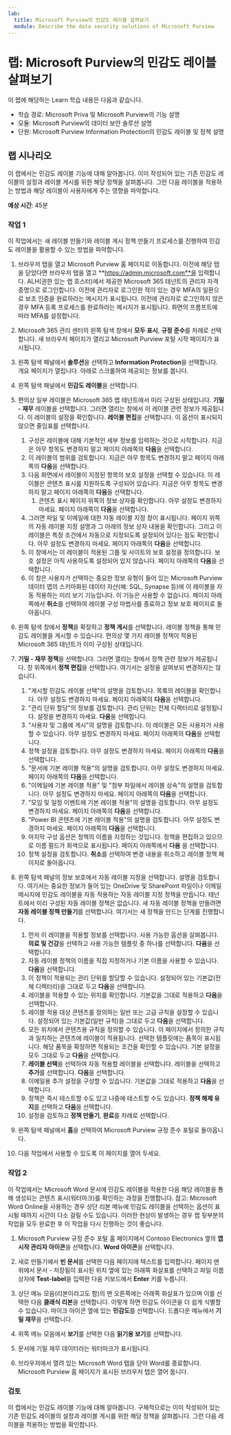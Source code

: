 ```yaml
---
lab:
  title: Microsoft Purview의 민감도 레이블 살펴보기
  module: Describe the data security solutions of Microsoft Purview
---
```


# 랩: Microsoft Purview의 민감도 레이블 살펴보기

이 랩에 해당하는 Learn 학습 내용은 다음과 같습니다.

- 학습 경로: Microsoft Priva 및 Microsoft Purview의 기능 설명
- 모듈: Microsoft Purview의 데이터 보안 솔루션 설명
- 단원: Microsoft Purview Information Protection의 민감도 레이블 및 정책 설명

## 랩 시나리오

이 랩에서는 민감도 레이블 기능에 대해 알아봅니다.  이미 작성되어 있는 기존 민감도 레이블의 설정과 레이블 게시를 위한 해당 정책을 살펴봅니다.   그런 다음 레이블을 적용하는 방법과 해당 레이블이 사용자에게 주는 영향을 파악합니다.

**예상 시간**: 45분

### 작업 1

이 작업에서는 새 레이블 만들기와 레이블 게시 정책 만들기 프로세스를 진행하여 민감도 레이블을 활용할 수 있는 방법을 파악합니다.

1. 브라우저 탭을 열고 Microsoft Purview 홈 페이지로 이동합니다.  이전에 해당 탭을 닫았다면 브라우저 탭을 열고 **https://admin.microsoft.com**을 입력합니다. ALH(권한 있는 랩 호스터)에서 제공한 Microsoft 365 테넌트의 관리자 자격 증명으로 로그인합니다. 이전에 관리자로 로그인한 적이 있는 경우 MFA의 일환으로 보조 인증을 완료하라는 메시지가 표시됩니다. 이전에 관리자로 로그인하지 않은 경우 MFA 등록 프로세스를 완료하라는 메시지가 표시됩니다. 화면의 프롬프트에 따라 MFA를 설정합니다.

1. Microsoft 365 관리 센터의 왼쪽 탐색 창에서 **모두 표시**, **규정 준수**를 차례로 선택합니다.  새 브라우저 페이지가 열리고 Microsoft Purview 포털 시작 페이지가 표시됩니다.

1. 왼쪽 탐색 패널에서 **솔루션**을 선택하고 **Information Protection**을 선택합니다.  개요 페이지가 열립니다. 아래로 스크롤하여 제공되는 정보를 봅니다.

1. 왼쪽 탐색 패널에서 **민감도 레이블**을 선택합니다.

1. 편의상 일부 레이블은 Microsoft 365 랩 테넌트에서 미리 구성된 상태입니다. **기밀 - 재무** 레이블을 선택합니다.  그러면 열리는 창에서 이 레이블 관련 정보가 제공됩니다.  이 레이블의 설정을 확인합니다.  **레이블 편집**을 선택합니다. 이 옵션이 표시되지 않으면 줄임표를 선택합니다.
    1. 구성은 레이블에 대해 기본적인 세부 정보를 입력하는 것으로 시작합니다.  지금은 아무 항목도 변경하지 말고  페이지 아래쪽의 **다음**을 선택합니다.
    1. 이 레이블의 범위를 검토합니다. 지금은 아무 항목도 변경하지 말고  페이지 아래쪽의 **다음**을 선택합니다.
    1. 다음 화면에서 레이블이 지정된 항목의 보호 설정을 선택할 수 있습니다. 이 레이블은 콘텐츠 표시를 지원하도록 구성되어 있습니다. 지금은 아무 항목도 변경하지 말고  페이지 아래쪽의 **다음**을 선택합니다.
        1. 콘텐츠 표시 페이지 위쪽의 정보 상자를 확인합니다.  아무 설정도 변경하지 마세요.  페이지 아래쪽의 **다음**을 선택합니다.
    1. 그러면 파일 및 이메일에 대한 자동 레이블 지정 창이 표시됩니다.  페이지 위쪽의 자동 레이블 지정 설명과 그 아래의 정보 상자 내용을 확인합니다.  그리고 이 레이블은 특정 조건에서 자동으로 지정되도록 설정되어 있다는 점도 확인합니다. 아무 설정도 변경하지 마세요.  페이지 아래쪽의 **다음**을 선택합니다.
    1. 이 창에서는 이 레이블이 적용된 그룹 및 사이트의 보호 설정을 정의합니다. 보호 설정은 아직 사용하도록 설정되어 있지 않습니다. 페이지 아래쪽의 **다음**을 선택합니다.
    1. 이 창은 사용자가 선택하는 중요한 정보 유형이 들어 있는 Microsoft Purview 데이터 맵의 스키마화된 데이터 자산(예: SQL, Synapse 등)에 이 레이블을 자동 적용하는 미리 보기 기능입니다.  이 기능은 사용할 수 없습니다. 페이지 아래쪽에서 **취소**를 선택하여 레이블 구성 마법사를 종료하고 정보 보호 페이지로 돌아옵니다.

1. 왼쪽 탐색 창에서 **정책**을 확장하고 **정책 게시**를 선택합니다.  레이블 정책을 통해 민감도 레이블을 게시할 수 있습니다.  편의상 몇 가지 레이블 정책이 적용된 Microsoft 365 테넌트가 이미 구성된 상태입니다.

1. **기밀 - 재무 정책**을 선택합니다.  그러면 열리는 창에서 정책 관련 정보가 제공됩니다. 창 위쪽에서 **정책 편집**을 선택합니다.  여기서는 설정을 살펴보되 변경하지는 않습니다.
    1. "게시할 민감도 레이블 선택"의 설명을 검토합니다.  목록의 레이블을 확인합니다.  아무 설정도 변경하지 마세요.  페이지 아래쪽의 **다음**을 선택합니다.
    1. "관리 단위 할당"의 정보를 검토합니다. 관리 단위는 전체 디렉터리로 설정됩니다. 설정을 변경하지 마세요. **다음**을 선택합니다.  
    1. "사용자 및 그룹에 게시"의 설명을 검토합니다.  이 레이블은 모든 사용자가 사용할 수 있습니다.  아무 설정도 변경하지 마세요.  페이지 아래쪽의 **다음**을 선택합니다.
    1. 정책 설정을 검토합니다. 아무 설정도 변경하지 마세요.  페이지 아래쪽의 **다음**을 선택합니다.
    1. "문서에 기본 레이블 적용"의 설명을 검토합니다. 아무 설정도 변경하지 마세요.  페이지 아래쪽의 **다음**을 선택합니다.
    1. "이메일에 기본 레이블 적용" 및 "첨부 파일에서 레이블 상속"의 설명을 검토합니다. 아무 설정도 변경하지 마세요.  페이지 아래쪽의 **다음**을 선택합니다.
    1. "모임 및 일정 이벤트에 기본 레이블 적용"의 설명을 검토합니다. 아무 설정도 변경하지 마세요.  페이지 아래쪽의 **다음**을 선택합니다.
    1. "Power BI 콘텐츠에 기본 레이블 적용"의 설명을 검토합니다. 아무 설정도 변경하지 마세요.  페이지 아래쪽의 **다음**을 선택합니다.
    1. 마지막 구성 옵션은 정책의 이름을 지정하는 것입니다.  정책을 편집하고 있으므로 이름 필드가 회색으로 표시됩니다. 페이지 아래쪽에서 **다음** 을 선택합니다.
    1. 정책 설정을 검토합니다. **취소**를 선택하여 변경 내용을 취소하고 레이블 정책 페이지로 돌아옵니다.

1. 왼쪽 탐색 패널의 정보 보호에서 자동 레이블 지정을 선택합니다. 설명을 검토합니다. 여기서는 중요한 정보가 들어 있는 OneDrive 및 SharePoint 파일이나 이메일 메시지에 민감도 레이블을 자동 적용하는 자동 레이블 지정 정책을 만듭니다. 테넌트에서 미리 구성된 자동 레이블 정책은 없습니다. 새 자동 레이블 정책을 만들려면 **자동 레이블 정책 만들기**를 선택합니다.  여기서는 새 정책을 만드는 단계를 진행합니다.
    1. 먼저 이 레이블을 적용할 정보를 선택합니다.  사용 가능한 옵션을 살펴봅니다.  **의료 및 건강**을 선택하고 사용 가능한 템플릿 중 하나를 선택합니다.  **다음**을 선택합니다.
    1. 자동 레이블 정책의 이름을 직접 지정하거나 기본 이름을 사용할 수 있습니다.  **다음**을 선택합니다.
    1. 이 정책이 적용되는 관리 단위를 할당할 수 있습니다.  설정되어 있는 기본값(전체 디렉터리)을 그대로 두고 **다음**을 선택합니다.
    1. 레이블을 적용할 수 있는 위치를 확인합니다.  기본값을 그대로 적용하고 **다음**을 선택합니다.
    1. 레이블 적용 대상 콘텐츠를 정의하는 일반 또는 고급 규칙을 설정할 수 있습니다.  설정되어 있는 기본값(일반 규칙)을 그대로 두고 **다음**을 선택합니다.
    1. 모든 위치에서 콘텐츠용 규칙을 정의할 수 있습니다.  이 페이지에서 정의한 규칙과 일치하는 콘텐츠에 레이블이 적용됩니다.  선택한 템플릿에는 품목이 표시됩니다. 해당 품목을 확장하면 적용되는 조건을 확인할 수 있습니다.  기본 설정을 모두 그대로 두고 **다음**을 선택합니다.
    1. **레이블 선택**을 선택하여 자동 적용할 레이블을 선택합니다.  레이블을 선택하고 **추가**를 선택합니다. **다음**을 선택합니다.
    1. 이메일용 추가 설정을 구성할 수 있습니다. 기본값을 그대로 적용하고 **다음**을 선택합니다.
    1. 정책은 즉시 테스트할 수도 있고 나중에 테스트할 수도 있습니다.  **정책 해제 유지**를 선택하고 **다음**을 선택합니다.
    1. 설정을 검토하고 **정책 만들기**, **완료**를 차례로 선택합니다.

1. 왼쪽 탐색 패널에서 **홈**을 선택하여 Microsoft Purview 규정 준수 포털로 돌아옵니다.

1. 다음 작업에서 사용할 수 있도록 이 페이지를 열어 두세요.

### 작업 2

이 작업에서는 Microsoft Word 문서에 민감도 레이블을 적용한 다음 해당 레이블을 통해 생성되는 콘텐츠 표시(워터마크)를 확인하는 과정을 진행합니다. 참고: Microsoft Word Online을 사용하는 경우 상단 리본 메뉴에 민감도 레이블을 선택하는 옵션이 표시될 때까지 시간이 다소 걸릴 수도 있습니다.  이러한 현상이 발생하는 경우 랩 뒷부분의 작업을 모두 완료한 후 이 작업을 다시 진행하는 것이 좋습니다.

1. Microsoft Purview 규정 준수 포털 홈 페이지에서 Contoso Electronics 옆의 **앱 시작 관리자 아이콘**을 선택합니다. **Word 아이콘**을 선택합니다.  

1. 새로 만들기에서 **빈 문서**를 선택한 다음 페이지에 텍스트를 입력합니다.  페이지 맨 위에서 문서 - 저장됨이 표시된 위치 옆에 있는 아래쪽 화살표를 선택하고 파일 이름 상자에 **Test-label**을 입력한 다음 키보드에서 **Enter** 키를 누릅니다.

1. 상단 메뉴 모음(리본이라고도 함)의 맨 오른쪽에는 아래쪽 화살표가 있으며 이를 선택한 다음 **클래식 리본**을 선택합니다.  이렇게 하면 민감도 아이콘을 더 쉽게 식별할 수 있습니다. 마이크 아이콘 옆에 있는 **민감도**를 선택합니다. 드롭다운 메뉴에서 **기밀 재무**을 선택합니다.  

1. 위쪽 메뉴 모음에서 **보기**를 선택한 다음 **읽기용 보기**를 선택합니다.

1. 문서에 기밀 재무 데이터라는 워터마크가 표시됩니다.  

1. 브라우저에서 열려 있는 Microsoft Word 탭을 닫아 Word를 종료합니다. Microsoft Purview 홈 페이지가 표시된 브라우저 탭은 열어 둡니다.

### 검토

이 랩에서는 민감도 레이블 기능에 대해 알아봅니다.  구체적으로는 이미 작성되어 있는 기존 민감도 레이블의 설정과 레이블 게시를 위한 해당 정책을 살펴봅니다.   그런 다음 레이블을 적용하는 방법을 확인합니다.
